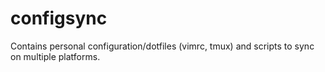 # configsync
Contains personal configuration/dotfiles (vimrc, tmux) and scripts to sync on multiple platforms.
